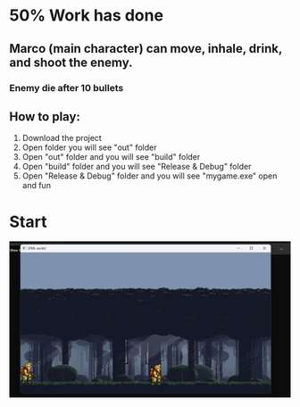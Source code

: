 # 50% Work has done


## Marco (main character) can move, inhale, drink, and shoot the enemy. 
### Enemy die after 10 bullets 


## How to play:
1. Download the project
2. Open folder you will see "out" folder
3. Open "out" folder and you will see "build" folder
4. Open "build" folder and you will see "Release & Debug" folder
5. Open "Release & Debug" folder and you will see "mygame.exe" open and fun

# Start
![Alt text](Images/1.png)  
